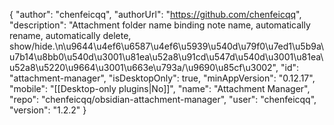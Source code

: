 {
    "author": "chenfeicqq",
    "authorUrl": "https://github.com/chenfeicqq",
    "description": "Attachment folder name binding note name, automatically rename, automatically delete, show/hide.\n\u9644\u4ef6\u6587\u4ef6\u5939\u540d\u79f0\u7ed1\u5b9a\u7b14\u8bb0\u540d\u3001\u81ea\u52a8\u91cd\u547d\u540d\u3001\u81ea\u52a8\u5220\u9664\u3001\u663e\u793a/\u9690\u85cf\u3002",
    "id": "attachment-manager",
    "isDesktopOnly": true,
    "minAppVersion": "0.12.17",
    "mobile": "[[Desktop-only plugins|No]]",
    "name": "Attachment Manager",
    "repo": "chenfeicqq/obsidian-attachment-manager",
    "user": "chenfeicqq",
    "version": "1.2.2"
}
